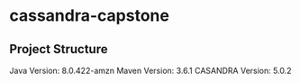 # cassandra-capstone

## Project Structure
Java Version: 8.0.422-amzn
Maven Version: 3.6.1
CASANDRA Version: 5.0.2

